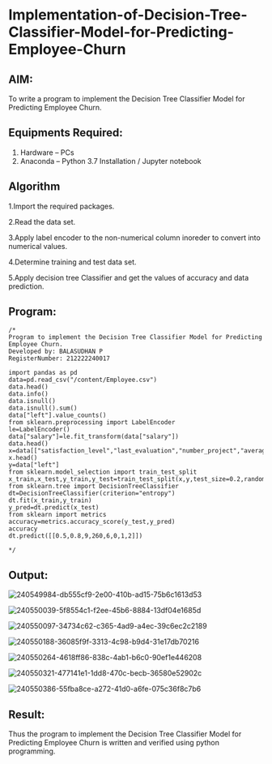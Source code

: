 # Implementation-of-Decision-Tree-Classifier-Model-for-Predicting-Employee-Churn

## AIM:
To write a program to implement the Decision Tree Classifier Model for Predicting Employee Churn.

## Equipments Required:
1. Hardware – PCs
2. Anaconda – Python 3.7 Installation / Jupyter notebook

## Algorithm
1.Import the required packages.

2.Read the data set.

3.Apply label encoder to the non-numerical column inoreder to convert into numerical values.

4.Determine training and test data set.

5.Apply decision tree Classifier and get the values of accuracy and data prediction. 

## Program:
```
/*
Program to implement the Decision Tree Classifier Model for Predicting Employee Churn.
Developed by: BALASUDHAN P
RegisterNumber: 212222240017

import pandas as pd
data=pd.read_csv("/content/Employee.csv")
data.head()
data.info()
data.isnull()
data.isnull().sum()
data["left"].value_counts()
from sklearn.preprocessing import LabelEncoder
le=LabelEncoder()
data["salary"]=le.fit_transform(data["salary"])
data.head()
x=data[["satisfaction_level","last_evaluation","number_project","average_montly_hours","time_spend_company","Work_accident","promotion_last_5years","salary"]]
x.head()
y=data["left"]
from sklearn.model_selection import train_test_split
x_train,x_test,y_train,y_test=train_test_split(x,y,test_size=0.2,random_state=100)
from sklearn.tree import DecisionTreeClassifier
dt=DecisionTreeClassifier(criterion="entropy")
dt.fit(x_train,y_train)
y_pred=dt.predict(x_test)
from sklearn import metrics
accuracy=metrics.accuracy_score(y_test,y_pred)
accuracy
dt.predict([[0.5,0.8,9,260,6,0,1,2]])

*/
```

## Output:

![240549984-db555cf9-2e00-410b-ad15-75b6c1613d53](https://github.com/BALASUDHAN18/Implementation-of-Decision-Tree-Classifier-Model-for-Predicting-Employee-Churn/assets/118807740/ea2c5d9c-5c31-49aa-bc6a-58138e2c6c76)

![240550039-5f8554c1-f2ee-45b6-8884-13df04e1685d](https://github.com/BALASUDHAN18/Implementation-of-Decision-Tree-Classifier-Model-for-Predicting-Employee-Churn/assets/118807740/42bdbbeb-1bb4-4fff-b4e3-6d2557bda718)

![240550097-34734c62-c365-4ad9-a4ec-39c6ec2c2189](https://github.com/BALASUDHAN18/Implementation-of-Decision-Tree-Classifier-Model-for-Predicting-Employee-Churn/assets/118807740/06e493a8-e100-48aa-8b00-01b5bc54af48)

![240550188-36085f9f-3313-4c98-b9d4-31e17db70216](https://github.com/BALASUDHAN18/Implementation-of-Decision-Tree-Classifier-Model-for-Predicting-Employee-Churn/assets/118807740/7ff59bdf-dc50-460f-93fe-3dcc04d170ca)

![240550264-4618ff86-838c-4ab1-b6c0-90ef1e446208](https://github.com/BALASUDHAN18/Implementation-of-Decision-Tree-Classifier-Model-for-Predicting-Employee-Churn/assets/118807740/ba2d77f3-c5e2-48e3-bb9c-3bf77688d5fd)


![240550321-477141e1-1dd8-470c-becb-36580e52902c](https://github.com/BALASUDHAN18/Implementation-of-Decision-Tree-Classifier-Model-for-Predicting-Employee-Churn/assets/118807740/702d9216-f2cb-4378-bffa-0853c1672bc1)

![240550386-55fba8ce-a272-41d0-a6fe-075c36f8c7b6](https://github.com/BALASUDHAN18/Implementation-of-Decision-Tree-Classifier-Model-for-Predicting-Employee-Churn/assets/118807740/6bac730e-0a7d-40cb-a49f-17c341deee0f)



## Result:
Thus the program to implement the  Decision Tree Classifier Model for Predicting Employee Churn is written and verified using python programming.
